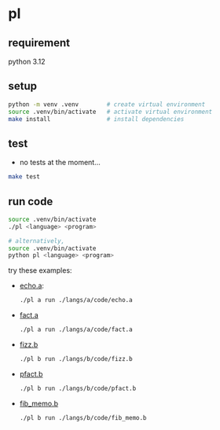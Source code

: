 # pl

## requirement
python 3.12

## setup
```sh
python -m venv .venv        # create virtual environment
source .venv/bin/activate   # activate virtual environment
make install                # install dependencies
```

## test
- no tests at the moment...
```sh
make test
```

## run code
```sh
source .venv/bin/activate
./pl <language> <program>

# alternatively,
source .venv/bin/activate
python pl <language> <program>
```

try these examples:

- [echo.a](./langs/a/code/echo.a):
    ```sh
    ./pl a run ./langs/a/code/echo.a
    ```

- [fact.a](./langs/a/code/fact.a)
    ```sh
    ./pl a run ./langs/a/code/fact.a
    ```

- [fizz.b](./langs/b/code/fizz.b)
    ```sh
    ./pl b run ./langs/b/code/fizz.b
    ```

- [pfact.b](./langs/b/code/pfact.b)
    ```sh
    ./pl b run ./langs/b/code/pfact.b
    ```

- [fib_memo.b](./langs/b/code/fib_memo.b)
    ```sh
    ./pl b run ./langs/b/code/fib_memo.b
    ```
